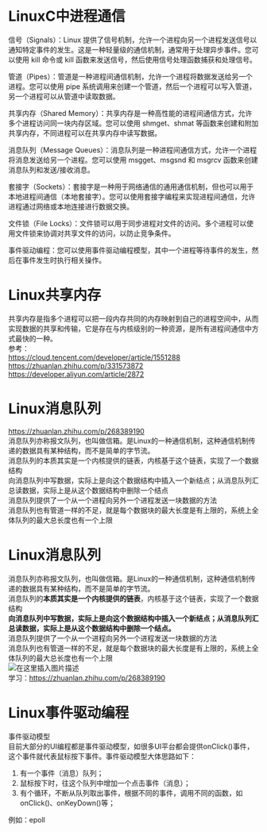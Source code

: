 # LinuxC中进程通信
信号（Signals）：Linux 提供了信号机制，允许一个进程向另一个进程发送信号以通知特定事件的发生。这是一种轻量级的通信机制，通常用于处理异步事件。您可以使用 kill 命令或 kill 函数来发送信号，然后使用信号处理函数捕获和处理信号。

管道（Pipes）：管道是一种进程间通信机制，允许一个进程将数据发送给另一个进程。您可以使用 pipe 系统调用来创建一个管道，然后一个进程可以写入管道，另一个进程可以从管道中读取数据。

共享内存（Shared Memory）：共享内存是一种高性能的进程间通信方式，允许多个进程访问同一块内存区域。您可以使用 shmget、shmat 等函数来创建和附加共享内存，不同进程可以在共享内存中读写数据。

消息队列（Message Queues）：消息队列是一种进程间通信方式，允许一个进程将消息发送给另一个进程。您可以使用 msgget、msgsnd 和 msgrcv 函数来创建消息队列和发送/接收消息。

套接字（Sockets）：套接字是一种用于网络通信的通用通信机制，但也可以用于本地进程间通信（本地套接字）。您可以使用套接字编程来实现进程间通信，允许进程通过网络或本地连接进行数据交换。

文件锁（File Locks）：文件锁可以用于同步进程对文件的访问。多个进程可以使用文件锁来协调对共享文件的访问，以防止竞争条件。

事件驱动编程：您可以使用事件驱动编程模型，其中一个进程等待事件的发生，然后在事件发生时执行相关操作。
# Linux共享内存
共享内存是指多个进程可以把一段内存共同的内存映射到自己的进程空间中，从而实现数据的共享和传输，它是存在与内核级别的一种资源，是所有进程间通信中方式最快的一种。  
参考：  
https://cloud.tencent.com/developer/article/1551288  
https://zhuanlan.zhihu.com/p/331573872  
https://developer.aliyun.com/article/2872  
# Linux消息队列
https://zhuanlan.zhihu.com/p/268389190  
消息队列亦称报文队列，也叫做信箱。是Linux的一种通信机制，这种通信机制传递的数据具有某种结构，而不是简单的字节流。  
消息队列的本质其实是一个内核提供的链表，内核基于这个链表，实现了一个数据结构  
向消息队列中写数据，实际上是向这个数据结构中插入一个新结点；从消息队列汇总读数据，实际上是从这个数据结构中删除一个结点  
消息队列提供了一个从一个进程向另外一个进程发送一块数据的方法  
消息队列也有管道一样的不足，就是每个数据块的最大长度是有上限的，系统上全体队列的最大总长度也有一个上限  
# Linux消息队列

消息队列亦称报文队列，也叫做信箱。是Linux的一种通信机制，这种通信机制传递的数据具有某种结构，而不是简单的字节流。  
消息队列的**本质其实是一个内核提供的链表**，内核基于这个链表，实现了一个数据结构  
**向消息队列中写数据，实际上是向这个数据结构中插入一个新结点；从消息队列汇总读数据，实际上是从这个数据结构中删除一个结点。**  
消息队列提供了一个从一个进程向另外一个进程发送一块数据的方法  
消息队列也有管道一样的不足，就是每个数据块的最大长度是有上限的，系统上全体队列的最大总长度也有一个上限  
![在这里插入图片描述](https://img-blog.csdnimg.cn/direct/324aac893bd64bea8158b80baa3edabb.png)  
学习：https://zhuanlan.zhihu.com/p/268389190

# Linux事件驱动编程  
事件驱动模型  
目前大部分的UI编程都是事件驱动模型，如很多UI平台都会提供onClick()事件，这个事件就代表鼠标按下事件。事件驱动模型大体思路如下：  
1. 有一个事件（消息）队列；  
2. 鼠标按下时，往这个队列中增加一个点击事件（消息）；  
3. 有个循环，不断从队列取出事件，根据不同的事件，调用不同的函数，如onClick()、onKeyDown()等；  

例如：epoll








